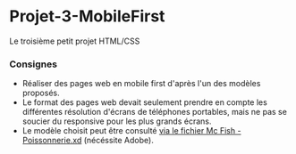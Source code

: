 # Projet-3-MobileFirst

Le troisième petit projet HTML/CSS

### Consignes

- Réaliser des pages web en mobile first d'après l'un des modèles proposés.
- Le format des pages web devait seulement prendre en compte les différentes résolution d'écrans de téléphones portables, mais ne pas se soucier du responsive pour les plus grands écrans.
- Le modèle choisit peut être consulté [via le fichier Mc Fish - Poissonnerie.xd](Mc%20Fish%20-%20Poissonnerie.xd) (nécéssite Adobe).
